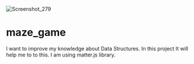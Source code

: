 ![Screenshot_279](https://user-images.githubusercontent.com/51987890/193448702-3ee884f7-eea9-48b2-a1ce-fe696818f6a2.png)
# maze_game
 I want to improve my knowledge about Data Structures. In this project It will help me to to this. I am using matter.js library.
